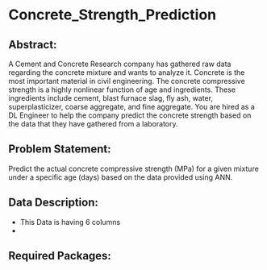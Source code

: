 # Concrete_Strength_Prediction

## Abstract:
A Cement and Concrete Research company has gathered raw data regarding the concrete mixture and wants to analyze it. Concrete is the most important material in civil engineering. The concrete compressive strength is a highly nonlinear function of age and ingredients. These ingredients include cement, blast furnace slag, fly ash, water, superplasticizer, coarse aggregate, and fine aggregate. You are hired as a DL Engineer to help the company predict the concrete strength based on the data that they have gathered from a laboratory.

## Problem Statement:
Predict the actual concrete compressive strength (MPa) for a given mixture under a specific age (days) based on the data provided using ANN.

## Data Description:
- This Data is having 6 columns
- 


## Required Packages:
